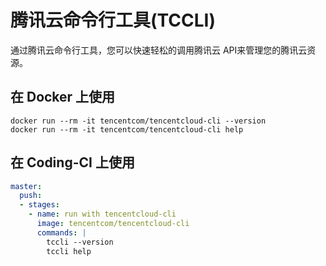 # 腾讯云命令行工具(TCCLI)

通过腾讯云命令行工具，您可以快速轻松的调用腾讯云 API来管理您的腾讯云资源。

## 在 Docker 上使用

```shell
docker run --rm -it tencentcom/tencentcloud-cli --version
docker run --rm -it tencentcom/tencentcloud-cli help
```

## 在 Coding-CI 上使用

```yaml
master:
  push:
  - stages:
    - name: run with tencentcloud-cli
      image: tencentcom/tencentcloud-cli
      commands: |
        tccli --version
        tccli help
```

